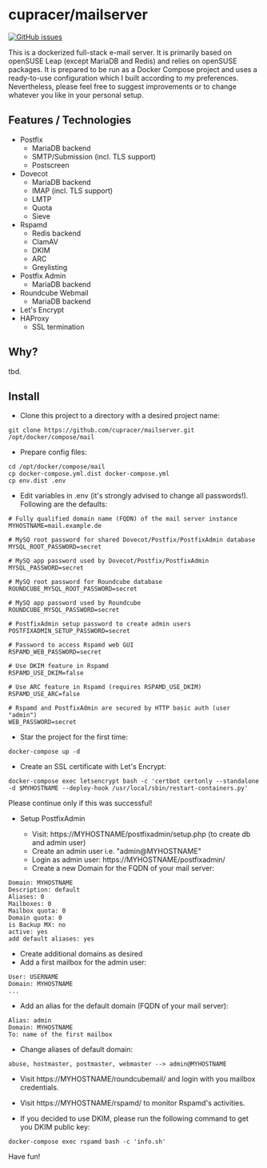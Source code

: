 # cupracer/mailserver

[![GitHub issues](https://img.shields.io/github/issues/badges/shields.svg?style=plastic)]()

This is a dockerized full-stack e-mail server. It is primarily based on openSUSE Leap (except MariaDB and Redis) and relies on openSUSE packages. It is prepared to be run as a Docker Compose project and uses a ready-to-use configuration which I built according to my preferences. Nevertheless, please feel free to suggest improvements or to change whatever you like in your personal setup.

## Features / Technologies

* Postfix
  - MariaDB backend
  - SMTP/Submission (incl. TLS support)
  - Postscreen
* Dovecot
  - MariaDB backend
  - IMAP (incl. TLS support)
  - LMTP
  - Quota
  - Sieve
* Rspamd
  - Redis backend
  - ClamAV
  - DKIM
  - ARC
  - Greylisting
* Postfix Admin
  - MariaDB backend
* Roundcube Webmail
  - MariaDB backend
* Let's Encrypt
* HAProxy
  - SSL termination

## Why?

tbd.

## Install

* Clone this project to a directory with a desired project name:
```
git clone https://github.com/cupracer/mailserver.git /opt/docker/compose/mail
```

* Prepare config files:
```
cd /opt/docker/compose/mail
cp docker-compose.yml.dist docker-compose.yml
cp env.dist .env
```

* Edit variables in .env (it's strongly advised to change all passwords!). Following are the defaults:
```
# Fully qualified domain name (FQDN) of the mail server instance
MYHOSTNAME=mail.example.de

# MySQ root password for shared Dovecot/Postfix/PostfixAdmin database
MYSQL_ROOT_PASSWORD=secret

# MySQ app password used by Dovecot/Postfix/PostfixAdmin
MYSQL_PASSWORD=secret

# MySQ root password for Roundcube database
ROUNDCUBE_MYSQL_ROOT_PASSWORD=secret

# MySQ app password used by Roundcube
ROUNDCUBE_MYSQL_PASSWORD=secret

# PostfixAdmin setup password to create admin users
POSTFIXADMIN_SETUP_PASSWORD=secret

# Password to access Rspamd web GUI
RSPAMD_WEB_PASSWORD=secret

# Use DKIM feature in Rspamd
RSPAMD_USE_DKIM=false

# Use ARC feature in Rspamd (requires RSPAMD_USE_DKIM)
RSPAMD_USE_ARC=false

# Rspamd and PostfixAdmin are secured by HTTP basic auth (user "admin")
WEB_PASSWORD=secret
```

* Star the project for the first time:
```
docker-compose up -d 
```

* Create an SSL certificate with Let's Encrypt:
```
docker-compose exec letsencrypt bash -c 'certbot certonly --standalone -d $MYHOSTNAME --deploy-hook /usr/local/sbin/restart-containers.py'
```
Please continue only if this was successful!

* Setup PostfixAdmin

  - Visit: https://MYHOSTNAME/postfixadmin/setup.php (to create db and admin user)
  - Create an admin user i.e. "admin@MYHOSTNAME"
  - Login as admin user: https://MYHOSTNAME/postfixadmin/
  - Create a new Domain for the FQDN of your mail server:
```
Domain: MYHOSTNAME
Description: default
Aliases: 0
Mailboxes: 0
Mailbox quota: 0
Domain quota: 0
is Backup MX: no
active: yes
add default aliases: yes
```
  - Create additional domains as desired
  - Add a first mailbox for the admin user:
```
User: USERNAME
Domain: MYHOSTNAME
...
```
  - Add an alias for the default domain (FQDN of your mail server):
```
Alias: admin
Domain: MYHOSTNAME
To: name of the first mailbox
```
  - Change aliases of default domain:
```
abuse, hostmaster, postmaster, webmaster --> admin@MYHOSTNAME
```

* Visit https://MYHOSTNAME/roundcubemail/ and login with you mailbox credentials.
* Visit https://MYHOSTNAME/rspamd/ to monitor Rspamd's activities.

* If you decided to use DKIM, please run the following command to get you DKIM public key:
```
docker-compose exec rspamd bash -c 'info.sh'
```

Have fun!


